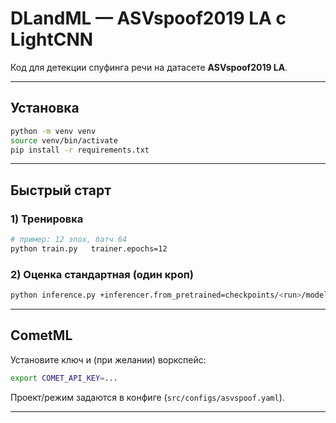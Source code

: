 # DLandML — ASVspoof2019 LA с LightCNN

Код для детекции спуфинга речи на датасете **ASVspoof2019 LA**.  

---

## Установка

```bash
python -m venv venv
source venv/bin/activate
pip install -r requirements.txt
```

---

## Быстрый старт

### 1) Тренировка

```bash
# пример: 12 эпох, батч 64
python train.py   trainer.epochs=12
```

### 2) Оценка стандартная (один кроп)

```bash
python inference.py +inferencer.from_pretrained=checkpoints/<run>/model_best.pth
```

---

## CometML

Установите ключ и (при желании) воркспейс:

```bash
export COMET_API_KEY=...        
```

Проект/режим задаются в конфиге (`src/configs/asvspoof.yaml`).

---
